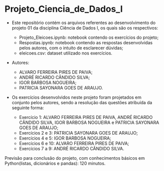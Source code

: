 # Projeto_Ciencia_de_Dados_I
- Este repositório contém os arquivos referentes ao desenvolvimento do projeto 01 da disciplina Ciência de Dados I, os quais são os respectivos:
   - Projeto_Eleicoes.ipynb: notebook contendo os exercícios do projeto;
   - Respostas.ipynb: notebook contendo as respostas desenvolvidas pelos autores, com o intuito de esclarecer dúvidas;
   - eleicoes.csv: dataset utilizado nos exercícios.
   
- Autores:
    - ALVARO FERREIRA PIRES DE PAIVA;
    - ANDRÉ RICARDO CÂNDIDO SILVA;
    - IGOR BARBOSA NOGUEIRA;
    - PATRICIA SAYONARA GOES DE ARAUJO.

- Os exercícios desenvolvidos neste projeto foram projetados em conjunto pelos autores, sendo a resolução das questões atribuída da seguinte forma:
    - Exercício 1: ALVARO FERREIRA PIRES DE PAIVA, ANDRÉ RICARDO CÂNDIDO SILVA, IGOR BARBOSA NOGUEIRA e PATRICIA SAYONARA GOES DE ARAUJO;
    - Exercícios 2 e 3:  PATRICIA SAYONARA GOES DE ARAUJO;
    - Exercícios 4 e 5:  IGOR BARBOSA NOGUEIRA;
    - Exercícios 6 e 10: ALVARO FERREIRA PIRES DE PAIVA;
    - Exercícios 7 a 9: ANDRÉ RICARDO CÂNDIDO SILVA.

Previsão para conclusão do projeto, com conhecimentos básicos em Python(listas, dicionários e pandas): 120 minutos.
